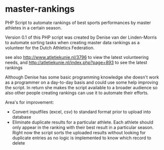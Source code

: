 # master-rankings
PHP Script to automate rankings of best sports performances by master athletes in a certain season.

Version 0.1 of this PHP script was created by Denise van der Linden-Morris to automate sorting tasks when creating master data rankings as a volunteer for the Dutch Athletics Federation.

see also http://www.atletiekunie.nl/3796 to view the latest volunteering needs, and
http://atletiekunie.nl/index.php?page=893 to see the latest rankings

Although Denise has some basic programming knowledge she doesn't work as a programmer on a day-to-day basis and could use some help improving the script. In return she makes the script available to a broader audience so also other people creating rankings can use it to automate their efforts.

Area's for improvement:
- Convert inputfiles (excel, csv) to standard format prior to upload into database
- Eliminate duplicate results for a particular athlete. Each athlete should only appear in the ranking with their best result in a particular season. Right now the script sorts the uploaded results without looking for duplicate entries as no logic is implemented to know which record to delete

